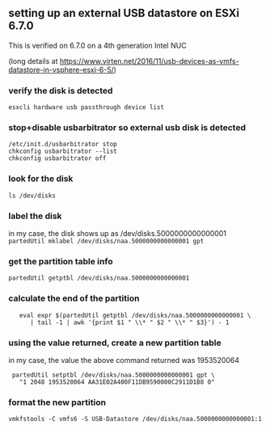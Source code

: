 
## setting up an external USB datastore on ESXi 6.7.0

This is verified on 6.7.0 on a 4th generation Intel NUC

(long details at https://www.virten.net/2016/11/usb-devices-as-vmfs-datastore-in-vsphere-esxi-6-5/)

### verify the disk is detected
  `esxcli hardware usb passthrough device list`

### stop+disable usbarbitrator so external usb disk is detected
   ```
   /etc/init.d/usbarbitrator stop
   chkconfig usbarbitrator --list
   chkconfig usbarbitrator off
   ```
### look for the disk
   `ls /dev/disks`
  
### label the disk
  in my case, the disk shows up as /dev/disks.5000000000000001 
  `partedUtil mklabel /dev/disks/naa.5000000000000001 gpt`

### get the partition table info
  `partedUtil getptbl /dev/disks/naa.5000000000000001`

### calculate the end of the partition
  ```
     eval expr $(partedUtil getptbl /dev/disks/naa.5000000000000001 \
        | tail -1 | awk '{print $1 " \\* " $2 " \\* " $3}') - 1
  ```

### using the value returned, create a new partition table
  in my case, the value the above command returned was 1953520064
  ```
   partedUtil setptbl /dev/disks/naa.5000000000000001 gpt \
     "1 2048 1953520064 AA31E02A400F11DB9590000C2911D1B8 0"
  ```

### format the new partition
  `vmkfstools -C vmfs6 -S USB-Datastore /dev/disks/naa.5000000000000001:1`
